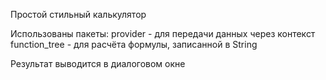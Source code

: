 Простой стильный калькулятор

Использованы пакеты:
provider - для передачи данных через контекст
function_tree - для расчёта формулы, записанной в String

Результат выводится в диалоговом окне
